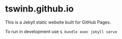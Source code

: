 # tswinb.github.io

This is a Jekyll static website built for GitHub Pages.

To run in development use
```$ bundle exec jekyll serve```